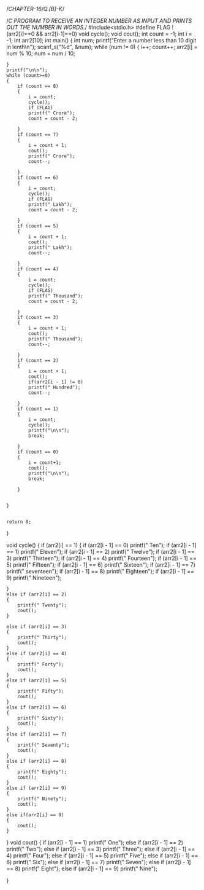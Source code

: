 /*CHAPTER-16/Q.[B]-K*/

/*C PROGRAM TO RECEIVE AN INTEGER NUMBER AS INPUT AND PRINTS OUT THE NUMBER IN WORDS.*/
#include<stdio.h>
#define FLAG !(arr2[i]==0 && arr2[i-1]==0)
void cycle();
void cout();
int count = -1;
int i = -1;
int arr2[10];
int main()
{
    int num;
    printf("Enter a number less than 10 digit in lenth\n");
    scanf_s("%d", &num);
    while (num != 0)
    {
        i++; count++;
        arr2[i] = num % 10;
        num = num / 10;
 
    }
    printf("\n\n");
    while (count>=0)
    {
        if (count == 8)
        {
            i = count;
            cycle();
            if (FLAG)
            printf(" Crore");
            count = count - 2;
 
        }
        if (count == 7)
        {
            i = count + 1;
            cout();
            printf(" Crore");
            count--;
 
        }
        if (count == 6)
        {
            i = count;
            cycle();
            if (FLAG)
            printf(" Lakh");
            count = count - 2;
 
        }
        if (count == 5)
        {
            i = count + 1;
            cout();
            printf(" Lakh");
            count--;
 
        }
        if (count == 4)
        {
            i = count;
            cycle();
            if (FLAG)
            printf(" Thousand");
            count = count - 2;
 
        }
        if (count == 3)
        {
            i = count + 1;
            cout();
            printf(" Thousand");
            count--;
 
        }
        if (count == 2)
        {
            i = count + 1;
            cout();
            if(arr2[i - 1] != 0)
            printf(" Hundred");
            count--;
 
        }
        if (count == 1)
        {
            i = count;
            cycle();
            printf("\n\n");
            break;
 
        }
        if (count == 0)
        {
            i = count+1;
            cout();
            printf("\n\n");
            break;
 
        }
 
 
    }
 
 
    return 0;
}
 
void cycle()
{
    if (arr2[i] == 1)
    {
        if (arr2[i - 1] == 0)
            printf(" Ten");
        if (arr2[i - 1] == 1)
            printf(" Eleven");
        if (arr2[i - 1] == 2)
            printf(" Twelve");
        if (arr2[i - 1] == 3)
            printf(" Thirteen");
        if (arr2[i - 1] == 4)
            printf(" Fourteen");
        if (arr2[i - 1] == 5)
            printf(" Fifteen");
        if (arr2[i - 1] == 6)
            printf(" Sixteen");
        if (arr2[i - 1] == 7)
            printf(" seventeen");
        if (arr2[i - 1] == 8)
            printf(" Eighteen");
        if (arr2[i - 1] == 9)
            printf(" Nineteen");
 
    }
    else if (arr2[i] == 2)
    {
        printf(" Twenty");
        cout();
    }
 
    else if (arr2[i] == 3)
    {
        printf(" Thirty");
        cout();
    }
    else if (arr2[i] == 4)
    {
        printf(" Forty");
        cout();
    }
    else if (arr2[i] == 5)
    {
        printf(" Fifty");
        cout();
    }
    else if (arr2[i] == 6)
    {
        printf(" Sixty");
        cout();
    }
    else if (arr2[i] == 7)
    {
        printf(" Seventy");
        cout();
    }
    else if (arr2[i] == 8)
    {
        printf(" Eighty");
        cout();
    }
    else if (arr2[i] == 9)
    {
        printf(" Ninety");
        cout();
    }
    else if(arr2[i] == 0)
    {
        cout();
    }
}
void cout()
{
    if (arr2[i - 1] == 1)
        printf(" One");
    else if (arr2[i - 1] == 2)
        printf(" Two");
    else if (arr2[i - 1] == 3)
        printf(" Three");
    else if (arr2[i - 1] == 4)
        printf(" Four");
    else if (arr2[i - 1] == 5)
        printf(" Five");
    else if (arr2[i - 1] == 6)
        printf(" Six");
    else if (arr2[i - 1] == 7)
        printf(" Seven");
    else if (arr2[i - 1] == 8)
        printf(" Eight");
    else if (arr2[i - 1] == 9)
        printf(" Nine");
    
 
}
